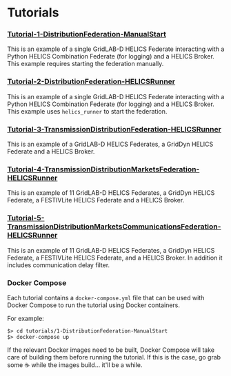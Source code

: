 # Tutorials

### [Tutorial-1-DistributionFederation-ManualStart](./1-DistributionFederation-ManualStart/README.md)

This is an example of a single GridLAB-D HELICS Federate interacting with a Python HELICS Combination Federate (for logging) and a HELICS Broker.
This example requires starting the federation manually.

### [Tutorial-2-DistributionFederation-HELICSRunner](./2-DistributionFederation-HELICSRunner/README.md)

This is an example of a single GridLAB-D HELICS Federate interacting with a Python HELICS Combination Federate (for logging) and a HELICS Broker.
This example uses `helics_runner` to start the federation.

### [Tutorial-3-TransmissionDistributionFederation-HELICSRunner](./3-TransmissionDistributionFederation-HELICSRunner/README.md)

This is an example of a GridLAB-D HELICS Federates, a GridDyn HELICS Federate and a HELICS Broker.

### [Tutorial-4-TransmissionDistributionMarketsFederation-HELICSRunner](./4-TransmissionDistributionMarketsFederation-HELICSRunner/README.md)

This is an example of 11 GridLAB-D HELICS Federates, a GridDyn HELICS Federate, a FESTIVLite HELICS Federate and a HELICS Broker.

### [Tutorial-5-TransmissionDistributionMarketsCommunicationsFederation-HELICSRunner](./5-TransmissionDistributionMarketsCommunicationsFederation-HELICSRunner/README.md)

This is an example of 11 GridLAB-D HELICS Federates, a GridDyn HELICS Federate, a FESTIVLite HELICS Federate, and a HELICS Broker.
In addition it includes communication delay filter.

### Docker Compose

Each tutorial contains a `docker-compose.yml` file that can be used with
Docker Compose to run the tutorial using Docker containers.

For example:

```
$> cd tutorials/1-DistributionFederation-ManualStart
$> docker-compose up
```

If the relevant Docker images need to be built, Docker Compose will take
care of building them before running the tutorial. If this is the case,
go grab some :coffee: while the images build... it'll be a while.
